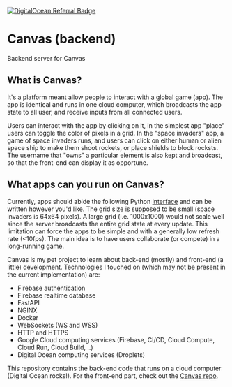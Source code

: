 <a href="https://www.digitalocean.com/?refcode=2133779b2f33&utm_campaign=Referral_Invite&utm_medium=Referral_Program&utm_source=badge"><img src="https://web-platforms.sfo2.cdn.digitaloceanspaces.com/WWW/Badge%201.svg" alt="DigitalOcean Referral Badge" /></a>

# Canvas (backend)
Backend server for Canvas
## What is Canvas?
It's a platform meant allow people to interact with a global game (app).
The app is identical and runs in one cloud computer, which broadcasts the app state to all user, and receive inputs from all connected users.

Users can interact with the app by clicking on it, in the simplest app "place" users can toggle the color of pixels in a grid.
In the "space invaders" app, a game of space invaders runs, and users can click on either human or alien space ship to make them shoot rockets, or place shields to block rocksts.
The username that "owns" a particular element is also kept and broadcast, so that the front-end can display it as opportune.

## What apps can you run on Canvas?
Currently, apps should abide the following Python [interface](https://github.com/maxcurzi/canvas-backend/blob/main/games/interface.py) and can be written however you'd like.
The grid size is supposed to be small (space invaders is 64x64 pixels). A large grid (i.e. 1000x1000) would not scale well since the server broadcasts the entire grid state at every update.
This limitation can force the apps to be simple and with a generally low refresh rate (<10fps).
The main idea is to have users collaborate (or compete) in a long-running game.

Canvas is my pet project to learn about back-end (mostly) and front-end (a little) development.
Technologies I touched on (which may not be present in the current implementation) are:
- Firebase authentication
- Firebase realtime database
- FastAPI
- NGINX
- Docker
- WebSockets (WS and WSS)
- HTTP and HTTPS
- Google Cloud computing services (Firebase, CI/CD, Cloud Compute, Cloud Run, Cloud Build, ..)
- Digital Ocean computing services (Droplets)

This repository contains the back-end code that runs on a cloud computer (Digital Ocean rocks!). For the front-end part, check out the [Canvas repo](https://github.com/maxcurzi/canvas).

